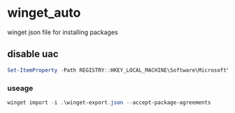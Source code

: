 # winget_auto
winget json file for installing packages

## disable uac

```powershell
Set-ItemProperty -Path REGISTRY::HKEY_LOCAL_MACHINE\Software\Microsoft\Windows\CurrentVersion\Policies\System -Name ConsentPromptBehaviorAdmin -Value 0
```

### useage
```powershell
winget import -i .\winget-export.json --accept-package-agreements
```
